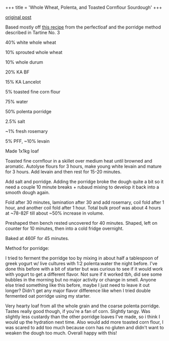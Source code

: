 +++
title = 'Whole Wheat, Polenta, and Toasted Cornflour Sourdough'
+++

[original post](https://old.reddit.com/r/Sourdough/comments/oign8p/whole_wheat_polenta_and_toasted_cornflour/)

Based mostly off [this recipe](https://www.theperfectloaf.com/polenta-rosemary-sourdough/) from the perfectloaf and the porridge method described in Tartine No. 3

40% white whole wheat

10% sprouted whole wheat

10% whole durum

20% KA BF

15% KA Lancelot

5% toasted fine corn flour

75% water

50% polenta porridge

2.5% salt

~1% fresh rosemary

5% PFF, ~10% levain

Made 1x1kg loaf

Toasted fine cornflour in a skillet over medium heat until browned and aromatic. Autolyse flours for 3 hours, make young white levain and mature for 3 hours. Add levain and then rest for 15-20 minutes.

Add salt and porridge. Adding the porridge broke the dough quite a bit so it need a couple 10 minute breaks + rubaud mixing to develop it back into a smooth dough again.

Fold after 30 minutes, lamination after 30 and add rosemary, coil fold after 1 hour, and another coil fold after 1 hour. Total bulk proof was about 4 hours at ~78-82F till about ~50% increase in volume.

Preshaped then bench rested uncovered for 40 minutes. Shaped, left on counter for 10 minutes, then into a cold fridge overnight.

Baked at 460F for 45 minutes.

Method for porridge:

I tried to ferment the porridge too by mixing in about half a tablespoon of greek yogurt w/ live cultures with 1:2 polenta:water the night before. I've done this before with a bit of starter but was curious to see if it would work with yogurt to get a different flavor. Not sure if it worked tbh, did see some bubbles in the morning but no major activity or change in smell. Anyone else tried something like this before, maybe I just need to leave it out longer? Didn't get any major flavor difference like when I tried double fermented oat porridge using my starter.

Very hearty loaf from all the whole grain and the coarse polenta porridge. Tastes really good though, if you're a fan of corn. Slightly tangy. Was slightly less custardy than the other porridge loaves I've made, so i think I would up the hydration next time. Also would add more toasted corn flour, I was scared to add too much because corn has no gluten and didn't want to weaken the dough too much. Overall happy with this!
